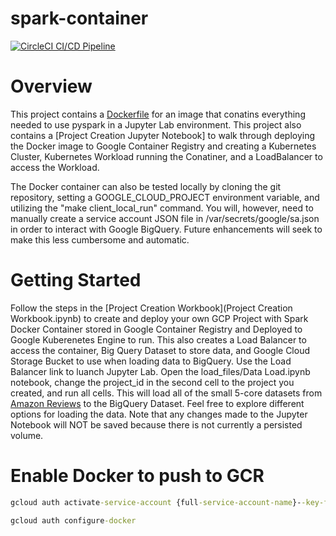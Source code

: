 # spark-container

[![CircleCI CI/CD Pipeline](https://circleci.com/gh/cwilbar04/spark-container.svg?style=shield)](https://circleci.com/gh/cwilbar04/spark-container)

# Overview
This project contains a [Dockerfile](/client-mode/Dockerfile) for an image that conatins everything needed to use pyspark in a Jupyter Lab environment. This project also contains a [Project Creation Jupyter Notebook] to walk through deploying the Docker image to Google Container Registry and creating a Kubernetes Cluster, Kubernetes Workload running the Conatiner, and a LoadBalancer to access the Workload.  

The Docker container can also be tested locally by cloning the git repository, setting a GOOGLE_CLOUD_PROJECT environment variable, and utilizing the "make client_local_run" command. You will, however, need to manually create a service account JSON file in /var/secrets/google/sa.json in order to interact with Google BigQuery. Future enhancements will seek to make this less cumbersome and automatic.

# Getting Started
Follow the steps in the [Project Creation Workbook](Project Creation Workbook.ipynb) to create and deploy your own GCP Project with Spark Docker Container stored in Google Container Registry and Deployed to Google Kuberenetes Engine to run. This also creates a Load Balancer to access the container, Big Query Dataset to store data, and Google Cloud Storage Bucket to use when loading data to BigQuery. Use the Load Balancer link to luanch Jupyter Lab. Open the load_files/Data Load.ipynb notebook, change the project_id in the second cell to the project you created, and run all cells. This will load all of the small 5-core datasets from [Amazon Reviews](https://nijianmo.github.io/amazon/index.html) to the BigQuery Dataset. Feel free to explore different options for loading the data. Note that any changes made to the Jupyter Notebook will NOT be saved because there is not currently a persisted volume.


# Enable Docker to push to GCR
```cmd
gcloud auth activate-service-account {full-service-account-name}--key-file={path to service account JSON file}

gcloud auth configure-docker
```


